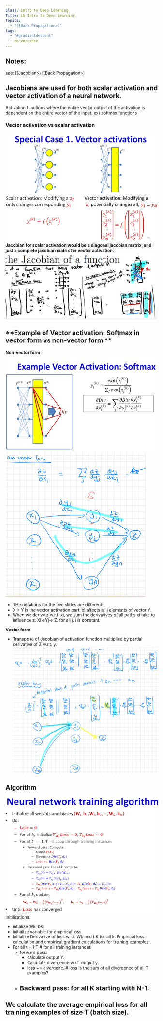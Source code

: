 ```yaml
---
Class: Intro to Deep Learning
Title: L5 Intro to Deep Learning
Topics:
  - "[[Back Propagation>)"
tags:
  - "#gradientdescent"
  - convergence
---
```

 
## Notes:
see: [[Jacobian>)
[[Back Propagation>)

## **Jacobians are used for both scalar activation and vector activation of a neural network.**
Activation functions where the entire vector output of the activation is dependent on the entire vector of the input. ex) softmax functions
### **Vector activation vs scalar activation**
![image](</Images/Pasted image 20240525102206.png>)
**Jacobian for scalar activation would be a diagonal jacobian matrix, and just a complete jacobian matrix for vector activation.**
![image](</Images/Pasted image 20240525102703.png>)
## **Example of Vector activation: Softmax in vector form vs non-vector form **
**Non-vector form**
![image](</Images/Pasted image 20240525103149.png>)
![image](</Images/Pasted image 20240525103204.png>)
- THe notations for the two slides are different:
- X-> Y is the vector activation part. xi affects all j elements of vector Y. 
- When we derive z w.r.t. xi, we sum the derivatives of all paths xi take to influence z. Xi->Yj-> Z. for all j. i is constant.

**Vector form**
- Transpose of Jacobian of activation function multiplied by partial derivative of Z w.r.t. y.
![image](</Images/Pasted image 20240525103646.png>)

## Algorithm
![image](</Images/Pasted image 20240525112552.png>)
Initilizations:
- intialize Wk, bk:
- initialize variable for empirical loss.
- Initialize Derivative of loss w.r.t. Wk and bK for all k.
Empirical loss calculation and empirical gradient calculations for training examples.
- For all t = 1:T # for all training instances
	- forward pass:
		- calculate output Y.
		- Calculate divergence w.r.t. output y.
		- loss += divergenc. # loss is the sum of all divergence of all T examples?
	- Backward pass: for all K starting with N-1:
		- 
We calculate the average empirical loss for all training examples of size T (batch size). 
- 
